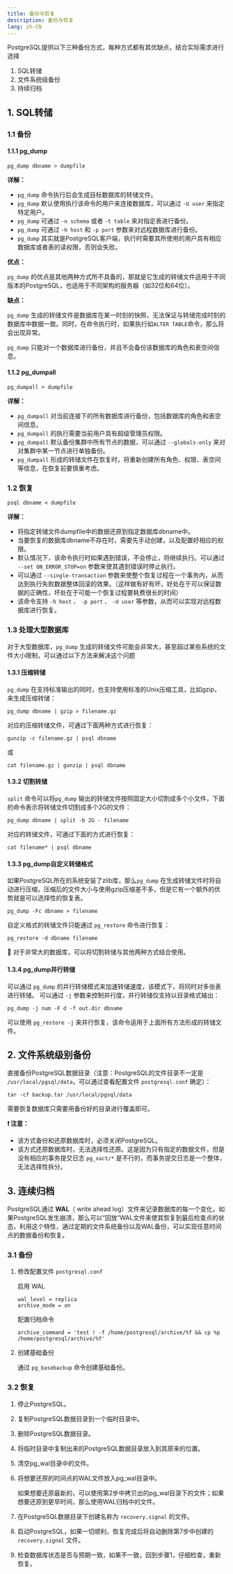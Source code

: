 ```yaml
---
title: 备份与恢复
description: 备份与恢复
lang: zh-CN
---
```


PostgreSQL提供以下三种备份方式，每种方式都有其优缺点，结合实际需求进行选择

1. SQL转储
2. 文件系统级备份
3. 持续归档



## 1. SQL转储

### 1.1 备份

#### 1.1.1 pg_dump

```
pg_dump dbname > dumpfile
```



**详解：**

-  `pg_dump` 命令执行后会生成目标数据库的转储文件。
-  `pg_dump` 默认使用执行该命令的用户来连接数据库，可以通过 `-U user` 来指定特定用户。
-  `pg_dump` 可通过 `-n schema` 或者 `-t table` 来对指定表进行备份。
-  `pg_dump` 可通过 `-h host` 和 `-p port` 参数来对远程数据库进行备份。
-  `pg_dump` 其实就是PostgreSQL客户端，执行时需要其所使用的用户具有相应数据库或者表的读权限，否则会失败。



**优点：**

 `pg_dump` 的优点是其他两种方式所不具备的，那就是它生成的转储文件适用于不同版本的PostgreSQL，也适用于不同架构的服务器（如32位和64位）。



**缺点：**

 `pg_dump` 生成的转储文件是数据库在某一时刻的快照，无法保证与转储完成时刻的数据库中数据一致。同时，在命令执行时，如果执行如`ALTER TABLE`命令，那么将会出现异常。

 `pg_dump` 只能对一个数据库进行备份，并且不会备份该数据库的角色和表空间信息。



#### 1.1.2 pg_dumpall

```
pg_dumpall > dumpfile
```



**详解：**

-  `pg_dumpall` 对当前连接下的所有数据库进行备份，包括数据库的角色和表空间信息。
-  `pg_dumpall` 的执行需要当前用户具有超级管理员权限。
-  `pg_dumpall` 默认备份集群中所有节点的数据，可以通过 `--globals-only`  来对对集群中某一节点进行单独备份。
-  `pg_dumpall` 形成的转储文件在恢复时，将重新创建所有角色、权限、表空间等信息，在恢复前要慎重考虑。



### 1.2 恢复

```
psql dbname < dumpfile
```



**详解：**

- 将指定转储文件dumpfile中的数据还原到指定数据库dbname中。
- 当要恢复的数据库dbname不存在时，需要先手动创建，以及配置好相应的权限。
- 默认情况下，该命令执行时如果遇到错误，不会停止，将继续执行。可以通过 `--set ON_ERROR_STOP=on` 参数来使其遇到错误时停止执行。
- 可以通过 `--single-transaction` 参数来使整个恢复过程在一个事务内，从而达到执行失败数据整体回滚的效果。（这样做有好有坏，好处在于可以保证数据的正确性，坏处在于可能一个恢复过程要耗费很长的时间）
- 该命令支持  `-h host` 、 `-p port` 、 `-U user` 等参数，从而可以实现对远程数据库进行恢复。



### 1.3 处理大型数据库

对于大型数据库，`pg_dump` 生成的转储文件可能会非常大，甚至超过某些系统的文件大小限制，可以通过以下方法来解决这个问题



#### 1.3.1 压缩转储

`pg_dump` 在支持标准输出的同时，也支持使用标准的Unix压缩工具，比如gzip，来生成压缩转储：

```
pg_dump dbname | gzip > filename.gz
```



对应的压缩转储文件，可通过下面两种方式进行恢复：

```
gunzip -c filename.gz | psql dbname
```

或

```
cat filename.gz | gunzip | psql dbname
```



#### 1.3.2 切割转储

`split` 命令可以将`pg_dump` 输出的转储文件按照固定大小切割成多个小文件，下面的命令表示将转储文件切割成多个2G的文件：

```
pg_dump dbname | split -b 2G - filename
```



对应的转储文件，可通过下面的方式进行恢复：

```
cat filename* | psql dbname
```



#### 1.3.3 pg_dump自定义转储格式

如果PostgreSQL所在的系统安装了zlib库，那么`pg_dump` 在生成转储文件时将自动进行压缩，压缩后的文件大小与使用gzip压缩差不多，但是它有一个额外的优势就是可以选择性的恢复表。

```
pg_dump -Fc dbname > filename
```



自定义格式的转储文件只能通过 `pg_restore` 命令进行恢复：

```
pg_restore -d dbname filename
```



:star2: 对于非常大的数据库，可以将切割转储与其他两种方式结合使用。



#### 1.3.4 pg_dump并行转储

可以通过 `pg_dump` 的并行转储模式来加速转储速度，该模式下，将同时对多张表进行转储。 可以通过 `-j` 参数来控制并行度，并行转储仅支持以目录格式输出：

```
pg_dump -j num -F d -f out.dir dbname
```



可以使用  `pg_restore -j` 来并行恢复，该命令适用于上面所有方法形成的转储文件。



## 2. 文件系统级别备份

直接备份PostgreSQL数据目录（注意：PostgreSQL的文件目录不一定是 `/usr/local/pgsql/data`，可以通过查看配置文件 `postgresql.conf` 确定）：

```
tar -cf backup.tar /usr/local/pgsql/data
```



需要恢复数据库只需要用备份好的目录进行覆盖即可。



**:heavy_exclamation_mark: 注意：**

- 该方式备份和还原数据库时，必须关闭PostgreSQL。
- 该方式还原数据库时，无法选择性还原。这是因为只有指定的数据文件，但是没有相应的事务提交日志 `pg_xact/*` 是不行的，而事务提交日志是一个整体，无法选择性拆分。



## 3. 连续归档

PostgreSQL通过 **WAL**（ write ahead log）文件来记录数据库的每一个变化，如果PostgreSQL发生崩溃，那么可以“回放”WAL文件来使其恢复到最后检查点的状态，利用这个特性，通过定期的文件系统备份以及WAL备份，可以实现任意时间点的数据备份和恢复。



### 3.1 备份

1. 修改配置文件 `postgresql.conf` 

   启用 WAL

   ```
   wal_level = replica
   archive_mode = on
   ```

   配置归档命令

   ```
   archive_command = 'test ! -f /home/postgresql/archive/%f && cp %p /home/postgresql/archive/%f'
   ```

2. 创建基础备份

   通过 `pg_basebackup` 命令创建基础备份。



### 3.2 恢复

1. 停止PostgreSQL。

2. 复制PostgreSQL数据目录到一个临时目录中。

3. 删除PostgreSQL数据目录。

4. 将临时目录中复制出来的PostgreSQL数据目录放入到其原来的位置。

5. 清空pg_wal目录中的文件。

6. 将想要还原的时间点的WAL文件放入pg_wal目录中。

   如果想要还原最新的，可以使用第2步中拷贝出的pg_wal目录下的文件；如果想要还原到更早时间，那么使用WAL归档中的文件。

7. 在PostgreSQL数据目录下创建名称为 `recovery.signal` 的文件。

8. 启动PostgreSQL，如果一切顺利，恢复完成后将自动删除第7步中创建的  `recovery.signal` 文件。

9. 检查数据库状态是否与预期一致，如果不一致，回到步骤1，仔细检查，重新恢复。

